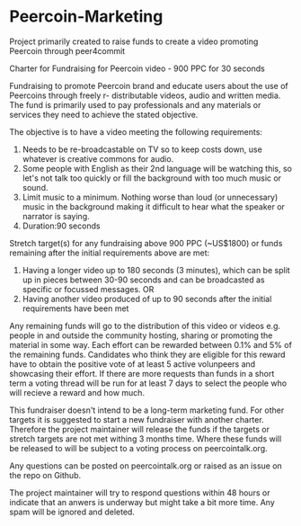 Peercoin-Marketing
==================

Project primarily created to raise funds to create a video promoting Peercoin through peer4commit


Charter for Fundraising for Peercoin video - 900 PPC for 30 seconds

Fundraising to promote Peercoin brand and educate users about the use of Peercoins through freely r- distributable videos, audio and written media. The fund is primarily used to pay professionals and any materials or services they need to achieve the stated objective.

The objective is to have a video meeting the following requirements:
1. Needs to be re-broadcastable on TV so to keep costs down, use whatever is creative commons for audio.
2. Some people with English as their 2nd language will be watching this, so let's not talk too quickly or fill the background with too much music or sound.
3. Limit music to a minimum. Nothing worse than loud (or unnecessary) music in the background making it difficult to hear what the speaker or narrator is saying.
4. Duration:90 seconds

Stretch target(s) for any fundraising above 900 PPC (~US$1800) or funds remaining after the initial requirements above are met:
1. Having a longer video up to 180 seconds (3 minutes), which can be split up in pieces between 30-90 seconds and can be broadcasted as specific or focussed messages.
OR
2. Having another video produced of up to 90 seconds after the initial requirements have been met

Any remaining funds will go to the distribution of this video or videos e.g. people in and outside the community hosting, sharing or promoting the material in some way. Each effort can be rewarded between 0.1% and 5% of the remaining funds. Candidates who think they are eligible for this reward have to obtain the positive vote of at least 5 active volunpeers and showcasing their effort. If there are more requests than funds in a short term a voting thread will be run for at least 7 days to select the people who will recieve a reward and how much.

This fundraiser doesn't intend to be a long-term marketing fund. For other targets it is suggested to start a new fundraiser with another charter. Therefore the project maintainer will release the funds if the targets or stretch targets are not met withing 3 months time. Where these funds will be released to will be subject to a voting process on peercointalk.org.

Any questions can be posted on peercointalk.org or raised as an issue on the repo on Github.

The project maintainer will try to respond questions within 48 hours or indicate that an anwers is underway but might take a bit more time. Any spam will be ignored and deleted.

